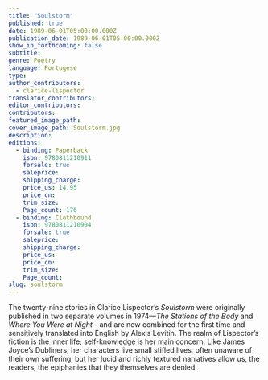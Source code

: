 ```yaml
---
title: "Soulstorm"
published: true
date: 1989-06-01T05:00:00.000Z
publication_date: 1989-06-01T05:00:00.000Z
show_in_forthcoming: false
subtitle:
genre: Poetry
language: Portugese
type:
author_contributors:
  - clarice-lispector
translator_contributors:
editor_contributors:
contributors:
featured_image_path:
cover_image_path: Soulstorm.jpg
description:
editions:
  - binding: Paperback
    isbn: 9780811210911
    forsale: true
    saleprice:
    shipping_charge:
    price_us: 14.95
    price_cn:
    trim_size:
    Page_count: 176
  - binding: Clothbound
    isbn: 9780811210904
    forsale: true
    saleprice:
    shipping_charge:
    price_us:
    price_cn:
    trim_size:
    Page_count:
slug: soulstorm
---
```


The twenty-nine stories in Clarice Lispector’s _Soulstorm_ were originally published in two separate volumes in 1974––_The Stations of the Body_ and _Where You Were at Night_––and are now combined for the first time and sensitively translated into English by Alexis Levitin. The realm of Lispector’s fiction is the inner life; self-knowledge is her main concern. Like James Joyce’s Dubliners, her characters live small stifled lives, often unaware of their own suffering, but her lucid and richly textured narratives allow us, the readers, the epiphanies that they themselves are denied.

